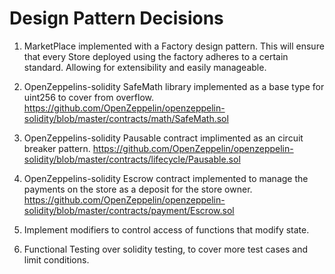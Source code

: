 # Design Pattern Decisions

1. MarketPlace implemented with a Factory design pattern. This will ensure that every Store deployed using the factory adheres to a certain standard. Allowing for extensibility and easily manageable. 

2. OpenZeppelins-solidity SafeMath library implemented as a base type for uint256 to cover from overflow.
https://github.com/OpenZeppelin/openzeppelin-solidity/blob/master/contracts/math/SafeMath.sol  

3. OpenZeppelins-solidity Pausable contract implimented as an circuit breaker pattern. 
https://github.com/OpenZeppelin/openzeppelin-solidity/blob/master/contracts/lifecycle/Pausable.sol  

4. OpenZeppelins-solidity Escrow contract implemented to manage the payments on the store as a deposit for the store owner.
https://github.com/OpenZeppelin/openzeppelin-solidity/blob/master/contracts/payment/Escrow.sol

5. Implement modifiers to control access of functions that modify state.

6. Functional Testing over solidity testing, to cover more test cases and limit conditions.